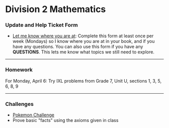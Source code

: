 # Division 2 Mathematics
### Update and Help Ticket Form
* <a href="https://docs.google.com/forms/d/e/1FAIpQLSdwd1gGPLT06LTX-wfmoZQfu8dhYr0geGC0SXo51dXV_Qrw4g/viewform?usp=sf_link"> Let me know where you are at</a>: Complete this form at least once per week (Mondays) so I know where you are at in your book, and if you have any questions. You can also use this form if you have any **QUESTIONS**. This lets me know what topics we still need to explore. 

___

### Homework
For Monday, April 6: Try IXL problems from Grade 7, Unit U, sections 1, 3, 5, 6, 8, 9 

---

### Challenges
* <a href="https://MerrickMath.github.io/MerrickMath.github.io-PokemonChallenge/"> Pokemon Challenge</a> 
* Prove basic "facts" using the axioms given in class 


<!--
### Materials 
* <a href="https://MerrickMath.github.io/grade4/shapealgebra.pdf"> Shape Algebra </a>
-->

<!--
### Projects 
* <a href="https://MerrickMath.github.io/MerrickMath.github.io-PokemonChallenge/"> Pokemon Challenge</a> 
-->
